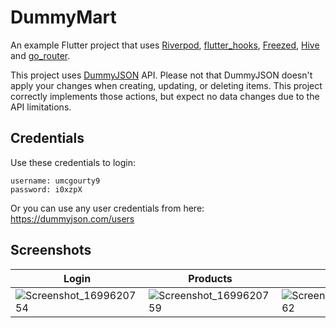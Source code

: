# DummyMart

An example Flutter project that uses [Riverpod], [flutter_hooks], [Freezed], [Hive] and [go_router].

This project uses [DummyJSON] API. Please not that DummyJSON doesn't apply your changes when creating, updating, or deleting items. This project correctly implements those actions, but expect no data changes due to the API limitations.

## Credentials
Use these credentials to login:

```
username: umcgourty9
password: i0xzpX
```

Or you can use any user credentials from here: https://dummyjson.com/users

  [riverpod]: https://pub.dev/packages/riverpod
  [flutter_hooks]: https://pub.dev/packages/flutter_hooks
  [freezed]: https://pub.dev/packages/freezed
  [hive]: https://pub.dev/packages/hive
  [go_router]: https://pub.dev/packages/go_router
  [DummyJSON]: https://dummyjson.com/

## Screenshots
Login | Products | Todos | Profile
---|---|---|---
![Screenshot_1699620754](https://github.com/dhafinrayhan/dummymart/assets/49405411/c153b4c2-b6bf-4617-baa6-8b09cadf8c8f ) | ![Screenshot_1699620759](https://github.com/dhafinrayhan/dummymart/assets/49405411/7cfbf2b2-7e76-479e-8aa9-d160668cf5df) | ![Screenshot_1699620762](https://github.com/dhafinrayhan/dummymart/assets/49405411/cb0670ee-26e3-4f65-ad01-064cef717d41) | ![Screenshot_1699621366](https://github.com/dhafinrayhan/dummymart/assets/49405411/5f5eaf18-102b-444c-a53f-9272c8e9a1e4 )
